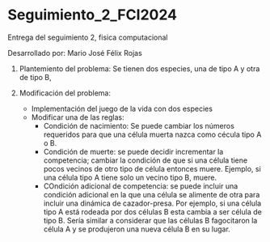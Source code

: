 # Seguimiento_2_FCI2024
Entrega del seguimiento 2, fisica computacional

Desarrollado por: 
Mario José Félix Rojas
1. Plantemiento del problema:
Se tienen dos especies, una de tipo A y otra de tipo B,


2. Modificación del problema:

    * Implementación del juego de la vida con dos especies 
    * Modificar una de las reglas:
        - Condición de nacimiento: Se puede cambiar los números requeridos para que una célula muerta nazca como cécula tipo A o B.
        - Condición de muerte: se puede decidir incrementar la competencia; cambiar la condición de que si una célula tiene pocos vecinos de otro tipo de célula entonces muere. Ejemplo, si una célula tipo A tiene solo un vecino tipo B, muere.
        - COndición adicional de competencia: se puede incluir una condición adicional en la que una célula se alimente de otra para incluir una dinámica de cazador-presa. Por ejemplo, si una célula tipo A está rodeada por dos células B esta cambia a ser célula de tipo B. Sería similar a considerar que las células B fagocitaron la célula A y se produjeron una nueva célula B en su lugar.
